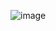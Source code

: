 
![image](https://github.com/tushar08/tusharRajeResume/assets/10714539/a761bf13-f8fc-43da-91cd-a987ff8915c8)
